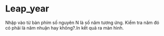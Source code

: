 # Leap_year
Nhập vào từ bàn phím số nguyên N là số năm tương ứng. Kiểm tra năm đó có phải là năm nhuận hay không?.In kết quả ra màn hình.
